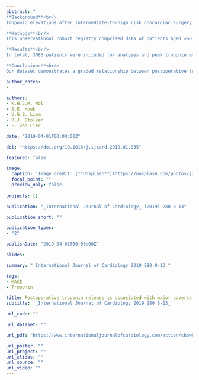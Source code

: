 ```yaml
---
abstract: "
**Background**<br/>
Troponin elevations after intermediate-to-high risk noncardiac surgery are common and can predict mortality. However, the prognostic value for early and late major adverse cardiovascular events (MACE) is less well investigated. The authors evaluated the relationship between postoperative troponin release and MACE in the first year after noncardiac surgery.<br/>

**Methods**<br/>
This observational cohort registry comprised data of patients aged ≥60 years undergoing intermediate-to-high risk noncardiac surgery between July 2012 and 2015, at the Erasmus University Medical Center, Rotterdam, the Netherlands. High-sensitivity troponin T was measured on day 1 to 3 after surgery. Peak troponin values were divided into four categories: <14 ng·L−1, 14–49 ng·L−1, 50–149 ng·L−1 and ≥150 ng·L−1. The primary endpoint MACE was defined as the occurrence of myocardial infarction, angina, revascularization therapy or cerebrovascular accident in the first year after surgery. The incidence of MACE and all-cause mortality was calculated using Kaplan-Meier estimates. Cox regression was used to estimate risks for both endpoints.<br/>

**Results**<br/>
In total, 3085 patients were included for analyses and peak troponin elevation above 14 ng·L−1 was present in 1678 (54.4%) patients. The overall incidence for one-year MACE was 5.8% (3.4%, 6.1%, 10.4% and 40.6% per increasing troponin category) with adjusted HR (95% CI) 1.32 (0.85–2.06), 2.53 (1.42–4.53) and 10.24 (5.91–17.75) for the consecutive increasing categories. One-year mortality occurred in 14.6% and showed a similar stepwise increase with adjusted HR (95% CI) 1.25 (0.98–1.60), 2.39 (1.72–3.32) and 3.79 (2.60–5.54).<br/>

**Conclusions**<br/>
Our dataset demonstrates a graded relationship between postoperative troponin release and occurrence of MACE in the first year after intermediate-to-high risk noncardiac surgery."

author_notes:
- 

authors:
- K.H.J.M. Mol
- S.E. Hoek
- V.G.B. Liem
- R.J. Stolker
- F. van Lier

date: "2019-04-01T00:00:00Z"

doi: "https://doi.org/10.1016/j.ijcard.2019.01.035"

featured: false

image:
  caption: 'Image credit: [**Unsplash**](https://unsplash.com/photos/jdD8gXaTZsc)'
  focal_point: ""
  preview_only: false
  
projects: []

publication: "_International Journal of Cardiology_ (2019) 280 8-13"

publication_short: ""

publication_types:
- "2"

publishDate: "2019-04-01T00:00:00Z"

slides: 

summary: "_International Journal of Cardiology 2019 280 8-13_"

tags:
- MACE
- Troponin

title: Postoperative troponin release is associated with major adverse cardiovascular events in the first year after noncardiac surgery
subtitle: '_International Journal of Cardiology 2019 280 8-13_'

url_code: ""

url_dataset: ""

url_pdf: "https://www.internationaljournalofcardiology.com/action/showPdf?pii=S0167-5273%2818%2931922-3"

url_poster: ""
url_project: ""
url_slides: ""
url_source: ""
url_video: ""
---
```


